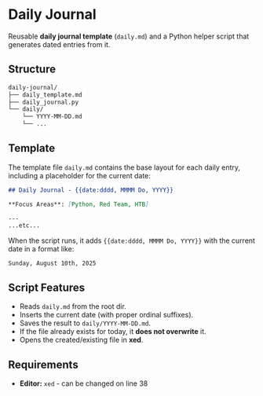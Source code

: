 # Daily Journal

Reusable **daily journal template** (`daily.md`) and a Python helper script that generates dated entries from it.

## Structure

```bash
daily-journal/
├── daily_template.md
├── daily_journal.py
└── daily/
    └── YYYY-MM-DD.md
    └── ...        
```

## Template

The template file `daily.md` contains the base layout for each daily entry, including a placeholder for the current date:

```markdown
## Daily Journal - {{date:dddd, MMMM Do, YYYY}}

**Focus Areas**: [Python, Red Team, HTB]

---
...etc...
```

When the script runs, it adds `{{date:dddd, MMMM Do, YYYY}}` with the current date in a format like:

```
Sunday, August 10th, 2025
```

## Script Features

- Reads `daily.md` from the root dir.
- Inserts the current date (with proper ordinal suffixes).
- Saves the result to `daily/YYYY-MM-DD.md`.
- If the file already exists for today, it **does not overwrite** it.
- Opens the created/existing file in **xed**.

## Requirements

- **Editor:** `xed` - can be changed on line 38
